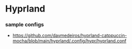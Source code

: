 # Hyprland

### sample configs

- https://github.com/davmedeiros/hyprland-catppuccin-mocha/blob/main/hyprland/.config/hypr/hyprland.conf
